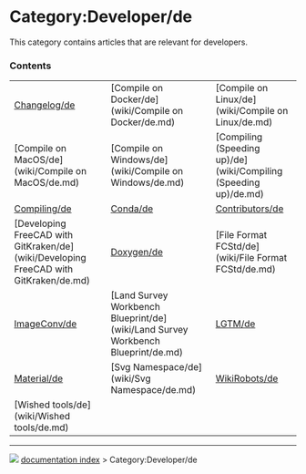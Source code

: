 # Category:Developer/de
This category contains articles that are relevant for developers.

### Contents

|     |     |     |
| --- | --- | --- |
| [Changelog/de](wiki/Changelog/de.md) | [Compile on Docker/de](wiki/Compile on Docker/de.md) | [Compile on Linux/de](wiki/Compile on Linux/de.md) |
| [Compile on MacOS/de](wiki/Compile on MacOS/de.md) | [Compile on Windows/de](wiki/Compile on Windows/de.md) | [Compiling (Speeding up)/de](wiki/Compiling (Speeding up)/de.md) |
| [Compiling/de](wiki/Compiling/de.md) | [Conda/de](wiki/Conda/de.md) | [Contributors/de](wiki/Contributors/de.md) |
| [Developing FreeCAD with GitKraken/de](wiki/Developing FreeCAD with GitKraken/de.md) | [Doxygen/de](wiki/Doxygen/de.md) | [File Format FCStd/de](wiki/File Format FCStd/de.md) |
| [ImageConv/de](wiki/ImageConv/de.md) | [Land Survey Workbench Blueprint/de](wiki/Land Survey Workbench Blueprint/de.md) | [LGTM/de](wiki/LGTM/de.md) |
| [Material/de](wiki/Material/de.md) | [Svg Namespace/de](wiki/Svg Namespace/de.md) | [WikiRobots/de](wiki/WikiRobots/de.md) |
| [Wished tools/de](wiki/Wished tools/de.md) |



---
![](images/Right_arrow.png) [documentation index](../README.md) > Category:Developer/de
